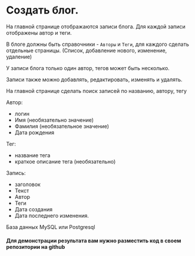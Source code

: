 # Создать блог. 
На главной странице отображаются записи блога. Для каждой записи отображены автор и теги.

В блоге должны быть справочники - `Авторы` и `Теги`, для каждого сделать отдельные страницы. (Список, добавление нового, изменение, удаление)

У записи блога только один автор, тегов может быть несколько.

Записи также можно добавлять, редактировать, изменять и удалять.

На главной странице сделать поиск записей по названию, автору, тегу

Автор: 
 - логин
 - Имя (необязательно значение)
 - Фамилия (необязательное значение)
 - Дата рождения
 
Тег: 
 - название тега
 - краткое описание тега (необязательно)


Запись:
 - заголовок
 - Текст 
 - Автор
 - Теги
 - Дата создания
 - Дата последнего изменения.
 
 
 База данных MySQL или Postgresql
 
 #### Для демонстрации результата вам нужно разместить код в своем репозитории на github
